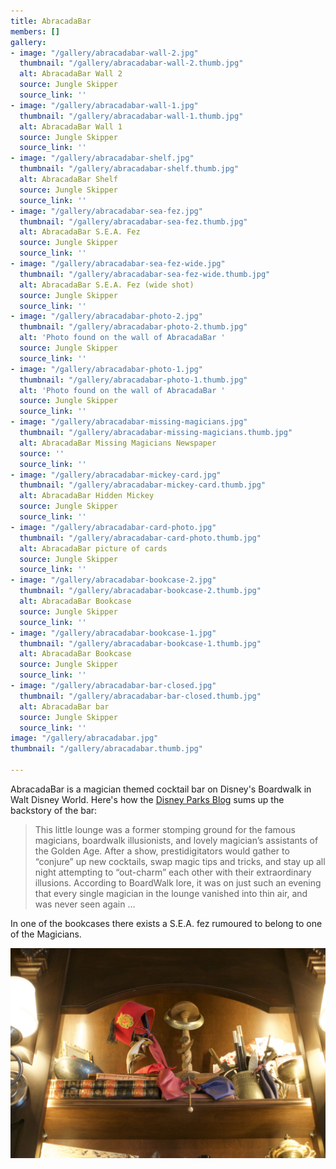 ```yaml
---
title: AbracadaBar
members: []
gallery:
- image: "/gallery/abracadabar-wall-2.jpg"
  thumbnail: "/gallery/abracadabar-wall-2.thumb.jpg"
  alt: AbracadaBar Wall 2
  source: Jungle Skipper
  source_link: ''
- image: "/gallery/abracadabar-wall-1.jpg"
  thumbnail: "/gallery/abracadabar-wall-1.thumb.jpg"
  alt: AbracadaBar Wall 1
  source: Jungle Skipper
  source_link: ''
- image: "/gallery/abracadabar-shelf.jpg"
  thumbnail: "/gallery/abracadabar-shelf.thumb.jpg"
  alt: AbracadaBar Shelf
  source: Jungle Skipper
  source_link: ''
- image: "/gallery/abracadabar-sea-fez.jpg"
  thumbnail: "/gallery/abracadabar-sea-fez.thumb.jpg"
  alt: AbracadaBar S.E.A. Fez
  source: Jungle Skipper
  source_link: ''
- image: "/gallery/abracadabar-sea-fez-wide.jpg"
  thumbnail: "/gallery/abracadabar-sea-fez-wide.thumb.jpg"
  alt: AbracadaBar S.E.A. Fez (wide shot)
  source: Jungle Skipper
  source_link: ''
- image: "/gallery/abracadabar-photo-2.jpg"
  thumbnail: "/gallery/abracadabar-photo-2.thumb.jpg"
  alt: 'Photo found on the wall of AbracadaBar '
  source: Jungle Skipper
  source_link: ''
- image: "/gallery/abracadabar-photo-1.jpg"
  thumbnail: "/gallery/abracadabar-photo-1.thumb.jpg"
  alt: 'Photo found on the wall of AbracadaBar '
  source: Jungle Skipper
  source_link: ''
- image: "/gallery/abracadabar-missing-magicians.jpg"
  thumbnail: "/gallery/abracadabar-missing-magicians.thumb.jpg"
  alt: AbracadaBar Missing Magicians Newspaper
  source: ''
  source_link: ''
- image: "/gallery/abracadabar-mickey-card.jpg"
  thumbnail: "/gallery/abracadabar-mickey-card.thumb.jpg"
  alt: AbracadaBar Hidden Mickey
  source: Jungle Skipper
  source_link: ''
- image: "/gallery/abracadabar-card-photo.jpg"
  thumbnail: "/gallery/abracadabar-card-photo.thumb.jpg"
  alt: AbracadaBar picture of cards
  source: Jungle Skipper
  source_link: ''
- image: "/gallery/abracadabar-bookcase-2.jpg"
  thumbnail: "/gallery/abracadabar-bookcase-2.thumb.jpg"
  alt: AbracadaBar Bookcase
  source: Jungle Skipper
  source_link: ''
- image: "/gallery/abracadabar-bookcase-1.jpg"
  thumbnail: "/gallery/abracadabar-bookcase-1.thumb.jpg"
  alt: AbracadaBar Bookcase
  source: Jungle Skipper
  source_link: ''
- image: "/gallery/abracadabar-bar-closed.jpg"
  thumbnail: "/gallery/abracadabar-bar-closed.thumb.jpg"
  alt: AbracadaBar bar
  source: Jungle Skipper
  source_link: ''
image: "/gallery/abracadabar.jpg"
thumbnail: "/gallery/abracadabar.thumb.jpg"

---
```

AbracadaBar is a magician themed cocktail bar on Disney's Boardwalk in Walt Disney World. Here's how the [Disney Parks Blog](https://disneyparks.disney.go.com/blog/2016/07/all-in-the-details-first-look-inside-abracadabar-at-disneys-boardwalk/) sums up the backstory of the bar:

> This little lounge was a former stomping ground for the famous magicians, boardwalk illusionists, and lovely magician’s assistants of the Golden Age. After a show, prestidigitators would gather to “conjure” up new cocktails, swap magic tips and tricks, and stay up all night attempting to “out-charm” each other with their extraordinary illusions. According to BoardWalk lore, it was on just such an evening that every single magician in the lounge vanished into thin air, and was never seen again …

In one of the bookcases there exists a S.E.A. fez rumoured to belong to one of the Magicians.

![](/gallery/abracadabar-sea-fez.jpg)